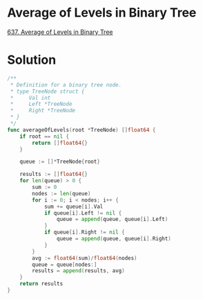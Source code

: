 # Average of Levels in Binary Tree

[637. Average of Levels in Binary Tree](https://leetcode.com/problems/average-of-levels-in-binary-tree/description/)


# Solution

```go
/**
 * Definition for a binary tree node.
 * type TreeNode struct {
 *     Val int
 *     Left *TreeNode
 *     Right *TreeNode
 * }
 */
func averageOfLevels(root *TreeNode) []float64 {
    if root == nil {
        return []float64{}
    }

    queue := []*TreeNode{root}

    results := []float64{}
    for len(queue) > 0 {
        sum := 0
        nodes := len(queue)
        for i := 0; i < nodes; i++ {
            sum += queue[i].Val
            if queue[i].Left != nil {
                queue = append(queue, queue[i].Left)
            }
            if queue[i].Right != nil {
                queue = append(queue, queue[i].Right)
            }
        }
        avg := float64(sum)/float64(nodes)
        queue = queue[nodes:]
        results = append(results, avg)
    }
    return results
}
```
